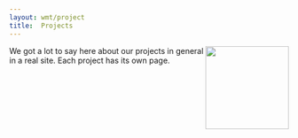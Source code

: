 ```yaml
---
layout: wmt/project
title:  Projects
---
```


<img src="/assets/wmt/img/icons/internal/icon-project.png" width="150" height="150" align="right"/>

We got a lot to say here about our projects in general in a real site. Each
project has its own page.

